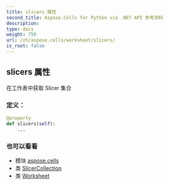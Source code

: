```yaml
---
title: slicers 属性
second_title: Aspose.Cells for Python via .NET API 参考资料
description:
type: docs
weight: 750
url: /zh/aspose.cells/worksheet/slicers/
is_root: false
---
```

## slicers 属性

在工作表中获取 Slicer 集合
### 定义：
```python
@property
def slicers(self):
    ...
```

### 也可以看看
* 模块 [aspose.cells](../../)
* 类 [SlicerCollection](/cells/python-net/zh/aspose.cells.slicers/slicercollection)
* 类 [Worksheet](/cells/python-net/zh/aspose.cells/worksheet)
